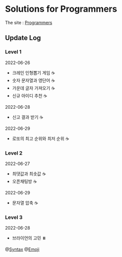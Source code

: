 # Solutions for Programmers

The site : [Programmers](https://programmers.co.kr/)

## Update Log

### Level 1

2022-06-26

- 크레인 인형뽑기 게임 :coffee:
- 숫자 문자열과 영단어 :coffee:
- 가운데 글자 가져오기 :coffee:
- 신규 아이디 추천 :coffee:

2022-06-28

- 신고 결과 받기 :coffee:

2022-06-29

- 로또의 최고 순위와 최저 순위 :coffee:

### Level 2

2022-06-27

- 최댓값과 최솟값 :coffee:
- 오픈채팅방 :coffee:

2022-06-29

- 문자열 압축 :coffee:

### Level 3

2022-06-28

- 브라이언의 고민 :pause_button:

@[Syntax](https://docs.github.com/en/get-started/writing-on-github/getting-started-with-writing-and-formatting-on-github/basic-writing-and-formatting-syntax)
@[Emoji](https://github.com/ikatyang/emoji-cheat-sheet/blob/master/README.md)
